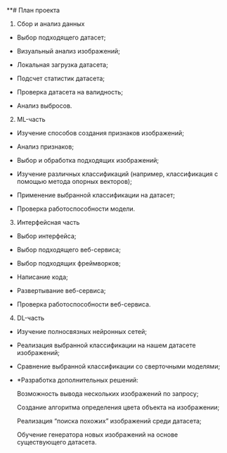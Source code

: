 **# План проекта

1. Сбор и анализ данных
    
- Выбор подходящего датасет; 
    
- Визуальный анализ изображений;
    
- Локальная загрузка датасета; 
    
- Подсчет статистик датасета; 
    
- Проверка датасета на валидность; 
    
- Анализ выбросов. 
    

2. ML-часть

- Изучение способов создания признаков изображений; 
    
- Анализ признаков; 
    
- Выбор и обработка подходящих изображений; 
    
- Изучение различных классификаций (например, классификация с помощью метода опорных векторов);
    
- Применение выбранной классификации на датасет; 
    
- Проверка работоспособности модели.
    

3. Интерфейсная часть

- Выбор интерфейса;
    
- Выбор подходящего веб-сервиса;
    
- Выбор подходящих фреймворков;
    
- Написание кода; 
    
- Развертывание веб-сервиса; 
    
- Проверка работоспособности веб-сервиса.
    

4. DL-часть

- Изучение полносвязных нейронных сетей; 
    
- Реализация выбранной классификации на нашем датасете изображений; 
    
- Сравнение выбранной классификации со сверточными моделями;
    
- *Разработка дополнительных решений:
    
	Возможность вывода нескольких изображений по запросу; 

	Создание алгоритма определения цвета объекта на изображении;

	Реализация “поиска похожих” изображений среди датасета; 

	Обучение генератора новых изображений на основе существующего датасета.